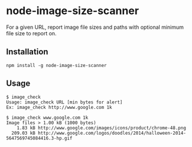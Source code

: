 node-image-size-scanner
=======================
For a given URL, report image file sizes and paths with optional minimum file size to report on.

## Installation ##
`npm install -g node-image-size-scanner`

## Usage ##
```
$ image_check
Usage: image_check URL [min bytes for alert]
Ex: image_check http://www.google.com 1k

$ image_check www.google.com 1k
Image files > 1.00 kB (1000 bytes)
    1.83 kB http://www.google.com/images/icons/product/chrome-48.png
  209.03 kB http://www.google.com/logos/doodles/2014/halloween-2014-5647569745084416.3-hp.gif
```